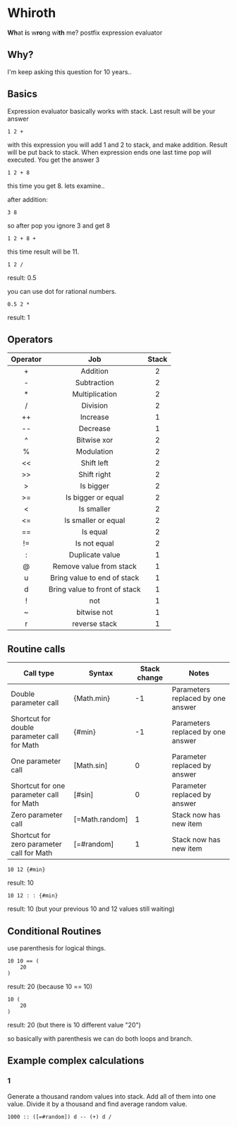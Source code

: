 Whiroth
====================

**Wh**at **i**s w**ro**ng wi**th** me? postfix expression evaluator

Why?
-------------

I'm keep asking this question for 10 years..


Basics
-------------

Expression evaluator basically works with stack. Last result will be your answer

```
1 2 +
```

with this expression you will add 1 and 2 to stack, and make addition. Result will be put back to stack. When expression ends one last time pop will executed. You get the answer 3

```
1 2 + 8
```

this time you get 8. lets examine..

after addition:

```
3 8
```

so after pop you ignore 3 and get 8

```
1 2 + 8 +
```

this time result will be 11.

```
1 2 /
```

result: 0.5

you can use dot for rational numbers.

```
0.5 2 *
```

result: 1


Operators
--------------------

| Operator |              Job              |  Stack  |
|:--------:|:-----------------------------:|:-------:|
|     +    |            Addition           |    2    |
|     -    |          Subtraction          |    2    |
|     *    |         Multiplication        |    2    |
|     /    |            Division           |    2    |
|    ++    |            Increase           |    1    |
|    --    |            Decrease           |    1    |
|     ^    |          Bitwise xor          |    2    |
|     %    |           Modulation          |    2    |
|    <<    |           Shift left          |    2    |
|    >>    |          Shift right          |    2    |
|     >    |           Is bigger           |    2    |
|    >=    |       Is bigger or equal      |    2    |
|     <    |           Is smaller          |    2    |
|    <=    |      Is smaller or equal      |    2    |
|    ==    |            Is equal           |    2    |
|    !=    |          Is not equal         |    2    |
|     :    |        Duplicate value        |    1    |
|     @    |    Remove value from stack    |    1    |
|     u    |  Bring value to end of stack  |    1    |
|     d    | Bring value to front of stack |    1    |
|     !    |              not              |    1    |
|     ~    |          bitwise not          |    1    |
|     r    |         reverse stack         |    1    |

Routine calls
-----------------------

| Call type                                   | Syntax         | Stack change | Notes                             |
|---------------------------------------------|----------------|--------------|-----------------------------------|
| Double parameter call                       | {Math.min}     | -1           | Parameters replaced by one answer |
| Shortcut for double parameter call for Math | {#min}         | -1           | Parameters replaced by one answer |
| One parameter call                          | [Math.sin]     | 0            | Parameter replaced by answer      |
| Shortcut for one parameter call for Math    | [#sin]         | 0            | Parameter replaced by answer      |
| Zero parameter call                         | [=Math.random] | 1            | Stack now has new item            |
| Shortcut for zero parameter call for Math   | [=#random]     | 1            | Stack now has new item            |

```
10 12 {#min}
```

result: 10

```
10 12 : : {#min}
```

result: 10 (but your previous 10 and 12 values still waiting)

Conditional Routines
--------------------

use parenthesis for logical things.

```
10 10 == (
    20
)
```

result: 20 (because 10 == 10)

```
10 (
    20
)
```

result: 20 (but there is 10 different value "20")

so basically with parenthesis we can do both loops and branch.


Example complex calculations
---------------------

### 1
Generate a thousand random values into stack. Add all of them into one value. Divide it by a thousand and find average random value.

```
1000 :: ([=#random]) d -- (+) d /
```


